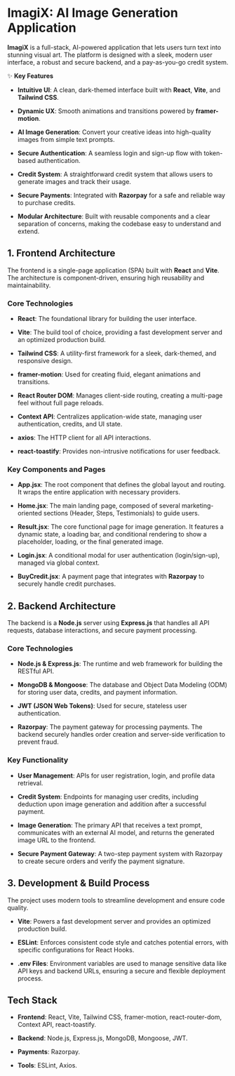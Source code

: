 ImagiX: AI Image Generation Application
=======================================

**ImagiX** is a full-stack, AI-powered application that lets users turn text into stunning visual art. The platform is designed with a sleek, modern user interface, a robust and secure backend, and a pay-as-you-go credit system.

✨ **Key Features**

*   **Intuitive UI**: A clean, dark-themed interface built with **React**, **Vite**, and **Tailwind CSS**.
    
*   **Dynamic UX**: Smooth animations and transitions powered by **framer-motion**.
    
*   **AI Image Generation**: Convert your creative ideas into high-quality images from simple text prompts.
    
*   **Secure Authentication**: A seamless login and sign-up flow with token-based authentication.
    
*   **Credit System**: A straightforward credit system that allows users to generate images and track their usage.
    
*   **Secure Payments**: Integrated with **Razorpay** for a safe and reliable way to purchase credits.
    
*   **Modular Architecture**: Built with reusable components and a clear separation of concerns, making the codebase easy to understand and extend.
    

**1\. Frontend Architecture**
-----------------------------

The frontend is a single-page application (SPA) built with **React** and **Vite**. The architecture is component-driven, ensuring high reusability and maintainability.

### **Core Technologies**

*   **React**: The foundational library for building the user interface.
    
*   **Vite**: The build tool of choice, providing a fast development server and an optimized production build.
    
*   **Tailwind CSS**: A utility-first framework for a sleek, dark-themed, and responsive design.
    
*   **framer-motion**: Used for creating fluid, elegant animations and transitions.
    
*   **React Router DOM**: Manages client-side routing, creating a multi-page feel without full page reloads.
    
*   **Context API**: Centralizes application-wide state, managing user authentication, credits, and UI state.
    
*   **axios**: The HTTP client for all API interactions.
    
*   **react-toastify**: Provides non-intrusive notifications for user feedback.
    

### **Key Components and Pages**

*   **App.jsx**: The root component that defines the global layout and routing. It wraps the entire application with necessary providers.
    
*   **Home.jsx**: The main landing page, composed of several marketing-oriented sections (Header, Steps, Testimonials) to guide users.
    
*   **Result.jsx**: The core functional page for image generation. It features a dynamic state, a loading bar, and conditional rendering to show a placeholder, loading, or the final generated image.
    
*   **Login.jsx**: A conditional modal for user authentication (login/sign-up), managed via global context.
    
*   **BuyCredit.jsx**: A payment page that integrates with **Razorpay** to securely handle credit purchases.
    

**2\. Backend Architecture**
----------------------------

The backend is a **Node.js** server using **Express.js** that handles all API requests, database interactions, and secure payment processing.

### **Core Technologies**

*   **Node.js & Express.js**: The runtime and web framework for building the RESTful API.
    
*   **MongoDB & Mongoose**: The database and Object Data Modeling (ODM) for storing user data, credits, and payment information.
    
*   **JWT (JSON Web Tokens)**: Used for secure, stateless user authentication.
    
*   **Razorpay**: The payment gateway for processing payments. The backend securely handles order creation and server-side verification to prevent fraud.
    

### **Key Functionality**

*   **User Management**: APIs for user registration, login, and profile data retrieval.
    
*   **Credit System**: Endpoints for managing user credits, including deduction upon image generation and addition after a successful payment.
    
*   **Image Generation**: The primary API that receives a text prompt, communicates with an external AI model, and returns the generated image URL to the frontend.
    
*   **Secure Payment Gateway**: A two-step payment system with Razorpay to create secure orders and verify the payment signature.
    

**3\. Development & Build Process**
-----------------------------------

The project uses modern tools to streamline development and ensure code quality.

*   **Vite**: Powers a fast development server and provides an optimized production build.
    
*   **ESLint**: Enforces consistent code style and catches potential errors, with specific configurations for React Hooks.
    
*   **.env Files**: Environment variables are used to manage sensitive data like API keys and backend URLs, ensuring a secure and flexible deployment process.
    

**Tech Stack**
--------------

*   **Frontend**: React, Vite, Tailwind CSS, framer-motion, react-router-dom, Context API, react-toastify.
    
*   **Backend**: Node.js, Express.js, MongoDB, Mongoose, JWT.
    
*   **Payments**: Razorpay.
    
*   **Tools**: ESLint, Axios.